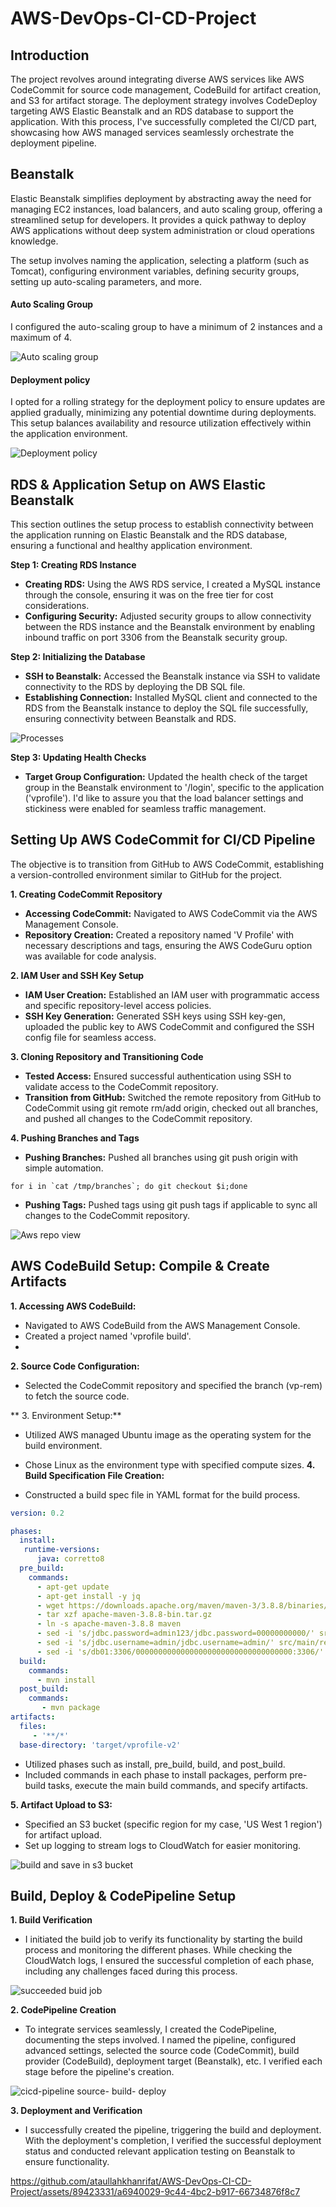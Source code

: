 # AWS-DevOps-CI-CD-Project



## Introduction

The project revolves around integrating diverse AWS services like AWS CodeCommit for source code management, CodeBuild for artifact creation, and S3 for artifact storage. The deployment strategy involves CodeDeploy targeting AWS Elastic Beanstalk and an RDS database to support the application.
With this process, I've successfully completed the CI/CD part, showcasing how AWS managed services seamlessly orchestrate the deployment pipeline.

## Beanstalk

Elastic Beanstalk simplifies deployment by abstracting away the need for managing EC2 instances, load balancers, and auto scaling group, offering a streamlined setup for developers. It provides a quick pathway to deploy AWS applications without deep system administration or cloud operations knowledge.

The setup involves naming the application, selecting a platform (such as Tomcat), configuring environment variables, defining security groups, setting up auto-scaling parameters, and more. 

#### Auto Scaling Group
I configured the auto-scaling group to have a minimum of 2 instances and a maximum of 4.

![Auto scaling group](https://github.com/ataullahkhanrifat/AWS-DevOps-CI-CD-Project/assets/89423331/b0c8ad15-95ea-4edf-93d2-7a224d2a13a5)

#### Deployment policy
I opted for a rolling strategy for the deployment policy to ensure updates are applied gradually, minimizing any potential downtime during deployments. This setup balances availability and resource utilization effectively within the application environment.

![Deployment policy](https://github.com/ataullahkhanrifat/AWS-DevOps-CI-CD-Project/assets/89423331/9b9ee5b7-ec71-49a7-9494-5b59b19502e5)

## RDS & Application Setup on AWS Elastic Beanstalk

This section outlines the setup process to establish connectivity between the application running on Elastic Beanstalk and the RDS database, ensuring a functional and healthy application environment.

**Step 1: Creating RDS Instance**
+ **Creating RDS:** Using the AWS RDS service, I created a MySQL instance through the console, ensuring it was on the free tier for cost considerations.
+ **Configuring Security:** Adjusted security groups to allow connectivity between the RDS instance and the Beanstalk environment by enabling inbound traffic on port 3306 from the Beanstalk security group.

**Step 2: Initializing the Database**
+ **SSH to Beanstalk:** Accessed the Beanstalk instance via SSH to validate connectivity to the RDS by deploying the DB SQL file.
+ **Establishing Connection:** Installed MySQL client and connected to the RDS from the Beanstalk instance to deploy the SQL file successfully, ensuring connectivity between Beanstalk and RDS.

![Processes](https://github.com/ataullahkhanrifat/AWS-DevOps-CI-CD-Project/assets/89423331/9d5c6689-816b-4ae2-8926-20d32778e76c)



**Step 3: Updating Health Checks**
+ **Target Group Configuration:** Updated the health check of the target group in the Beanstalk environment to '/login', specific to the application ('vprofile'). I'd like to assure you that the load balancer settings and stickiness were enabled for seamless traffic management.

## Setting Up AWS CodeCommit for CI/CD Pipeline

The objective is to transition from GitHub to AWS CodeCommit, establishing a version-controlled environment similar to GitHub for the project.

**1. Creating CodeCommit Repository**
+ **Accessing CodeCommit:** Navigated to AWS CodeCommit via the AWS Management Console.
+ **Repository Creation:** Created a repository named 'V Profile' with necessary descriptions and tags, ensuring the AWS CodeGuru option was available for code analysis.

**2. IAM User and SSH Key Setup**
+ **IAM User Creation:** Established an IAM user with programmatic access and specific repository-level access policies.
+ **SSH Key Generation:** Generated SSH keys using SSH key-gen, uploaded the public key to AWS CodeCommit and configured the SSH config file for seamless access.

**3. Cloning Repository and Transitioning Code**
+ **Tested Access:** Ensured successful authentication using SSH to validate access to the CodeCommit repository.
+ **Transition from GitHub:** Switched the remote repository from GitHub to CodeCommit using git remote rm/add origin, checked out all branches, and pushed all changes to the CodeCommit repository.

**4. Pushing Branches and Tags**
+ **Pushing Branches:** Pushed all branches using git push origin with simple automation.
```
for i in `cat /tmp/branches`; do git checkout $i;done

```
+ **Pushing Tags:** Pushed tags using git push tags if applicable to sync all changes to the CodeCommit repository.

![Aws repo view](https://github.com/ataullahkhanrifat/AWS-DevOps-CI-CD-Project/assets/89423331/6c4fe680-247e-4140-a9ec-45a23d333767)

## AWS CodeBuild Setup: Compile & Create Artifacts

**1. Accessing AWS CodeBuild:**

+ Navigated to AWS CodeBuild from the AWS Management Console.
+ Created a project named 'vprofile build'.
+ 
**2. Source Code Configuration:**
  
+ Selected the CodeCommit repository and specified the branch (vp-rem) to fetch the source code.

** 3. Environment Setup:**

+ Utilized AWS managed Ubuntu image as the operating system for the build environment.
+ Chose Linux as the environment type with specified compute sizes.
**4. Build Specification File Creation:**

+ Constructed a build spec file in YAML format for the build process.
``` yaml
version: 0.2

phases:
  install:
   runtime-versions:
      java: corretto8
  pre_build:
    commands:
      - apt-get update
      - apt-get install -y jq 
      - wget https://downloads.apache.org/maven/maven-3/3.8.8/binaries/apache-maven-3.8.8-bin.tar.gz
      - tar xzf apache-maven-3.8.8-bin.tar.gz
      - ln -s apache-maven-3.8.8 maven
      - sed -i 's/jdbc.password=admin123/jdbc.password=00000000000/' src/main/resources/application.properties
      - sed -i 's/jdbc.username=admin/jdbc.username=admin/' src/main/resources/application.properties
      - sed -i 's/db01:3306/00000000000000000000000000000000000:3306/' src/main/resources/application.properties
  build:
    commands:
      - mvn install
  post_build:
    commands:
       - mvn package
artifacts:
  files:
     - '**/*'
  base-directory: 'target/vprofile-v2'

```

+ Utilized phases such as install, pre_build, build, and post_build.
+ Included commands in each phase to install packages, perform pre-build tasks, execute the main build commands, and specify artifacts.

**5. Artifact Upload to S3:**

+ Specified an S3 bucket (specific region for my case, 'US West 1 region') for artifact upload.
+ Set up logging to stream logs to CloudWatch for easier monitoring.

![build and save in s3 bucket](https://github.com/ataullahkhanrifat/AWS-DevOps-CI-CD-Project/assets/89423331/43b2de18-e76a-43ba-bd24-8a43129a0d39)

## Build, Deploy & CodePipeline Setup

**1. Build Verification**
+ I initiated the build job to verify its functionality by starting the build process and monitoring the different phases. While checking the CloudWatch logs, I ensured the successful completion of each phase, including any challenges faced during this process.

![succeeded buid job](https://github.com/ataullahkhanrifat/AWS-DevOps-CI-CD-Project/assets/89423331/d6fc4f90-7ab2-4948-8fce-d5ab64c005ff)

**2. CodePipeline Creation**
+ To integrate services seamlessly, I created the CodePipeline, documenting the steps involved. I named the pipeline, configured advanced settings, selected the source code (CodeCommit), build provider (CodeBuild), deployment target (Beanstalk), etc. I verified each stage before the pipeline's creation.

![cicd-pipeline source- build- deploy](https://github.com/ataullahkhanrifat/AWS-DevOps-CI-CD-Project/assets/89423331/c4cc733f-d03a-4962-b034-e96eb55be3b7)

**3. Deployment and Verification**
+ I successfully created the pipeline, triggering the build and deployment. With the deployment's completion, I verified the successful deployment status and conducted relevant application testing on Beanstalk to ensure functionality.

https://github.com/ataullahkhanrifat/AWS-DevOps-CI-CD-Project/assets/89423331/a6940029-9c44-4bc2-b917-66734876f8c7





